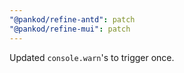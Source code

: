 ```yaml
---
"@pankod/refine-antd": patch
"@pankod/refine-mui": patch
---
```


Updated `console.warn`'s to trigger once.
